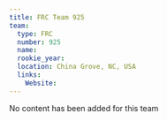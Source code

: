 ```yaml
---
title: FRC Team 925
team:
  type: FRC
  number: 925
  name: 
  rookie_year: 
  location: China Grove, NC, USA
  links:
    Website: 
---
```

No content has been added for this team